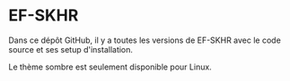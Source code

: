 # EF-SKHR
Dans ce dépôt GitHub, il y a toutes les versions de EF-SKHR avec le code source et ses setup d'installation.

Le thème sombre est seulement disponible pour Linux.
